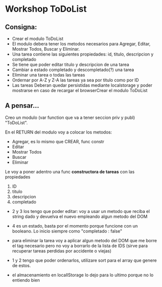 # Workshop ToDoList

## Consigna:

* Crear el modulo ToDoList
* El modulo debera tener los metodos necesarios para Agregar, Editar, Mostrar Todos, Buscar y Eliminar.
* Una tarea contiene las siguientes propiedades: id, titulo, descripcion y completado
* Se tiene que poder editar titulo y descripcion de una tarea
* Cambiar a estado completado y descompletado(?) una tarea
* Eliminar una tarea o todas las tareas
* Ordernar por A-Z y Z-A las tareas ya sea por titulo como por ID
* Las tareas Deberan quedar persistidas mediante localstorage y poder mostrarse en caso de recargar el browserCrear el modulo ToDoList


## A pensar...

Creo un modulo (var function que va a tener seccion priv y publ) "ToDoList". 

En el RETURN del modulo voy a colocar los metodos:
- Agregar, es lo mismo que CREAR, func constr
- Editar
- Mostrar Todos
- Buscar
- Eliminar

Le voy a poner adentro una func **constructora de tareas** con las propiedades

1. ID
2. titulo
3. descripcion
4. completado

* 2 y 3 los tengo que poder editar: voy a usar un metodo que reciba el string dado y devuelva el nuevo empleando algun metodo del DOM

* 4 es un estado, basta por el momento porque funcione con un booleano. Lo inicio siempre como "completado : false"

* para eliminar la tarea voy a aplicar algun metodo del DOM que me borre el tag necesario pero no voy a borrarlo de la lista de IDS (sirve para recuperar tareas perdidas por accidente o viejas)

* 1 y 2 tengo que poder ordenarlos, utilizare sort para el array que genere de estos.

* el almacenamiento en locallStorage lo dejo para lo ultimo porque no lo entiendo bien